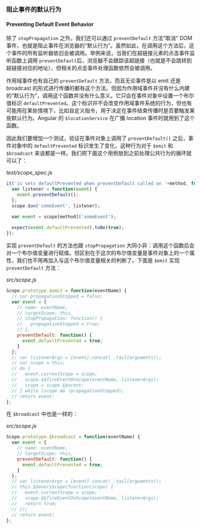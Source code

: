 ### 阻止事件的默认行为
#### Preventing Default Event Behavior

除了 `stopPropagation` 之外，我们还可以通过 `preventDefault` 方法“取消” DOM 事件，也就是阻止事件在浏览器的“默认行为”。虽然如此，在调用这个方法后，这个事件的所有监听器依旧会被调用。举例来说，当我们在超链接元素的点击事件监听函数上调用 `preventDefault`后，浏览器不会跟踪该超链接（也就是不会跳转到超链接对应的地址），但相关的点击事件处理函数依然会被调用。

作用域事件也有自己的 `preventDefault` 方法，而且无论事件是以 emit 还是 broadcast 的形式进行传播的都有这个方法。但因为作用域事件并没有什么内建的“默认行为”，调用这个函数并没有什么意义。它只会在事件对象中设置一个布尔值标识 `defaultPrevented`。这个标识并不会改变作用域事件系统的行为，但也有可能用在某些情境下，比如自定义指令，用于决定在事件结束传播时是否要触发某些默认行为。Angular 的 `$locationService` 在广播 location 事件时就用到了这个函数。

因此我们要增加一个测试，验证在事件对象上调用了 `preventDefault()` 之后，事件对象中的 `defaultPrevented` 标识发生了变化，这种行为对于 `$emit` 和 `$broadcast` 来说都是一样。我们把下面这个用例放到之前处理公共行为的循环就可以了：

_test/scope_spec.js_

```js
it('is sets defaultPrevented when preventDefault called on '+method, function() {
  var listener = function(event) {
    event.preventDefault();
  };
  scope.$on('someEvent', listener);

  var event = scope[method]('someEvent');
  
  expect(event.defaultPrevented).toBe(true);
});
```

实现 `preventDefault` 的方法也跟 `stopPropagation` 大同小异：调用这个函数后会对一个布尔值变量进行赋值。但区别在于这次的布尔值变量是事件对象上的一个属性，我们也不用再加入与这个布尔值变量相关的判断了。下面是 `$emit` 实现 `preventDefault` 方法：

_src/scope.js_

```js
Scope.prototype.$emit = function(eventName) {
  // var propagationStopped = false;
  var event = {
    // name: eventName,
    // targetScope: this,
    // stopPropagation: function() {
    //   propagationStopped = true;
    // },
    preventDefault: function() {
      event.defaultPrevented = true;
    }
  };
  // var listenerArgs = [event].concat(_.tail(arguments));
  // var scope = this;
  // do {
  //   event.currentScope = scope;
  //   scope.$$fireEventOnScope(eventName, listenerArgs);
  //   scope = scope.$parent;
  // } while (scope && !propagationStopped);
  // return event;
};
```

在 `$broadcast` 中也是一样的：

_src/scope.js_

```js
Scope.prototype.$broadcast = function(eventName) {
  var event = {
    // name: eventName,
    // targetScope: this,
    preventDefault: function() {
      event.defaultPrevented = true;
    }
  };
  // var listenerArgs = [event].concat(_.tail(arguments));
  // this.$$everyScope(function(scope) {
  //   event.currentScope = scope;
  //   scope.$$fireEventOnScope(eventName, listenerArgs);
  //   return true;
  // });
  // return event;
};
```